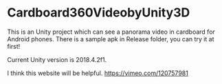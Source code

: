 # Cardboard360VideobyUnity3D
This is an Unity project which can see a panorama video in cardboard for Android phones. There is a sample apk in Release folder, you can try it at first!  

Current Unity version is 2018.4.2f1.

I think this website will be helpful. https://vimeo.com/120757981
